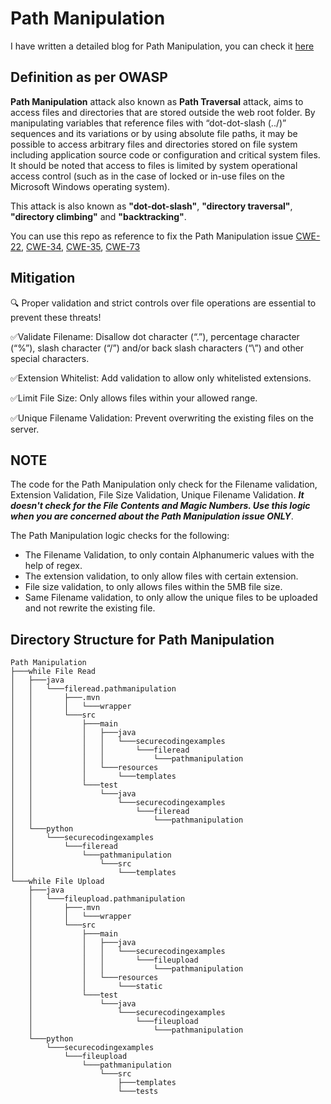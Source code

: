 # Path Manipulation 

I have written a detailed blog for Path Manipulation, you can check it [here](https://sahildari.medium.com/sast-series-part-1-a7cf18df0022)

## Definition as per OWASP
**Path Manipulation** attack also known as **Path Traversal** attack, aims to access files and directories that are stored outside the web root folder. By manipulating variables that reference files with “dot-dot-slash (../)” sequences and its variations or by using absolute file paths, it may be possible to access arbitrary files and directories stored on file system including application source code or configuration and critical system files. It should be noted that access to files is limited by system operational access control (such as in the case of locked or in-use files on the Microsoft Windows operating system).

This attack is also known as **"dot-dot-slash"**, **"directory traversal"**, **"directory climbing"** and **"backtracking"**.

You can use this repo as reference to fix the Path Manipulation issue [CWE-22](https://cwe.mitre.org/data/definitions/22.html), [CWE-34](https://cwe.mitre.org/data/definitions/34.html), [CWE-35](https://cwe.mitre.org/data/definitions/35.html), [CWE-73](https://cwe.mitre.org/data/definitions/73.html)

## Mitigation

🔍 Proper validation and strict controls over file operations are essential to prevent these threats!

✅Validate Filename: Disallow dot character (“.”), percentage character (“%”), slash character (“/”) and/or back slash characters (“\”) and other special characters.

✅Extension Whitelist: Add validation to allow only whitelisted extensions.

✅Limit File Size: Only allows files within your allowed range.

✅Unique Filename Validation: Prevent overwriting the existing files on the server.

## NOTE 
The code for the Path Manipulation only check for the Filename validation, Extension Validation, File Size Validation, Unique Filename Validation. ***It doesn't check for the File Contents and Magic Numbers. Use this logic when you are concerned about the Path Manipulation issue ONLY***.

The Path Manipulation logic checks for the following:
- The Filename Validation, to only contain Alphanumeric values with the help of regex.
- The extension validation, to only allow files with certain extension.
- File size validation, to only allows files within the 5MB file size.
- Same Filename validation, to only allow the unique files to be uploaded and not rewrite the existing file.

## Directory Structure for Path Manipulation
```
Path Manipulation
├───while File Read
│   ├───java
│   │   └───fileread.pathmanipulation
│   │       ├───.mvn
│   │       │   └───wrapper
│   │       └───src
│   │           ├───main
│   │           │   ├───java
│   │           │   │   └───securecodingexamples
│   │           │   │       └───fileread
│   │           │   │           └───pathmanipulation
│   │           │   └───resources
│   │           │       └───templates
│   │           └───test
│   │               └───java
│   │                   └───securecodingexamples
│   │                       └───fileread
│   │                           └───pathmanipulation
│   └───python
│       └───securecodingexamples
│           └───fileread
│               └───pathmanipulation
│                   └───src
│                       └───templates
└───while File Upload
    ├───java
    │   └───fileupload.pathmanipulation
    │       ├───.mvn
    │       │   └───wrapper
    │       └───src
    │           ├───main
    │           │   ├───java
    │           │   │   └───securecodingexamples
    │           │   │       └───fileupload
    │           │   │           └───pathmanipulation
    │           │   └───resources
    │           │       └───static
    │           └───test
    │               └───java
    │                   └───securecodingexamples
    │                       └───fileupload
    │                           └───pathmanipulation
    └───python
        └───securecodingexamples
            └───fileupload
                └───pathmanipulation
                    └───src
                        ├───templates
                        └───tests
```
